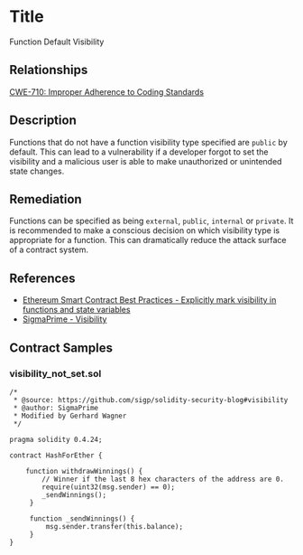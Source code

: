 # Title 
Function Default Visibility

## Relationships 
[CWE-710: Improper Adherence to Coding Standards](https://cwe.mitre.org/data/definitions/710.html)

## Description 

Functions that do not have a function visibility type specified are `public` by default. This can lead to a vulnerability if a developer forgot to set the visibility and a malicious user is able to make unauthorized or unintended state changes.     

## Remediation

Functions can be specified as being `external`, `public`, `internal` or `private`. It is recommended to make a conscious decision on which visibility type is appropriate for a function. This can dramatically reduce the attack surface of a contract system. 

## References 
- [Ethereum Smart Contract Best Practices - Explicitly mark visibility in functions and state variables](https://consensys.github.io/smart-contract-best-practices/recommendations/#explicitly-mark-visibility-in-functions-and-state-variables)
- [SigmaPrime - Visibility](https://github.com/sigp/solidity-security-blog#visibility)

## Contract Samples
### visibility_not_set.sol
```Solidity
/*
 * @source: https://github.com/sigp/solidity-security-blog#visibility
 * @author: SigmaPrime 
 * Modified by Gerhard Wagner
 */

pragma solidity 0.4.24;

contract HashForEther {

    function withdrawWinnings() {
        // Winner if the last 8 hex characters of the address are 0. 
        require(uint32(msg.sender) == 0);
        _sendWinnings();
     }

     function _sendWinnings() {
         msg.sender.transfer(this.balance);
     }
}

```
